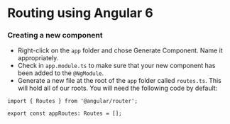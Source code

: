 # Routing using Angular 6

### Creating a new component
- Right-click on the `app` folder and chose Generate Component. Name it appropriately.
- Check in `app.module.ts` to make sure that your new component has been added to the `@NgModule`.
- Generate a new file at the root of the `app` folder called `routes.ts`. This will hold all of our roots. You will need the following code by default:
```
import { Routes } from '@angular/router';

export const appRoutes: Routes = [];
```
